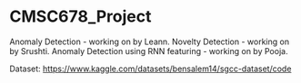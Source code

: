 # CMSC678_Project

Anomaly Detection - working on by Leann.
Novelty Detection - working on by Srushti.
Anomaly Detection using RNN featuring - working on by Pooja.

Dataset: https://www.kaggle.com/datasets/bensalem14/sgcc-dataset/code
